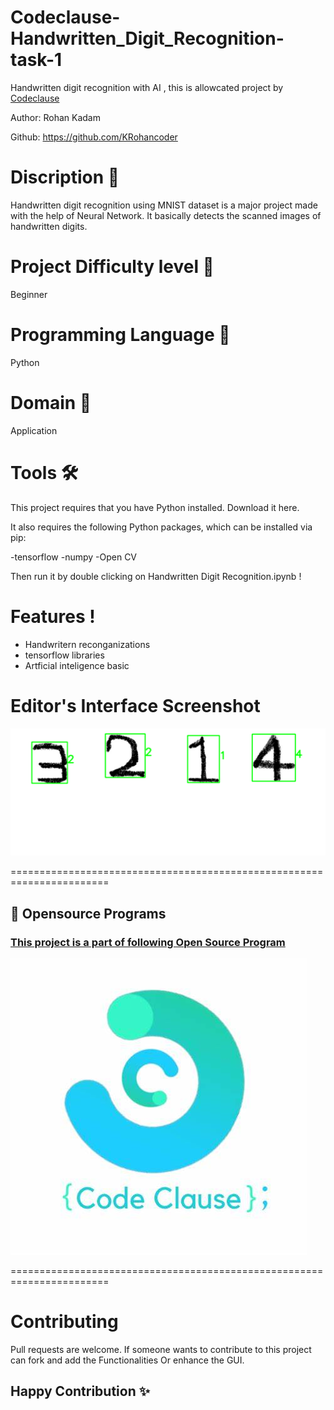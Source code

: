 # Codeclause-Handwritten_Digit_Recognition-task-1

Handwritten digit recognition with AI , this is allowcated project by [Codeclause](https://codeclause.com/) 

Author: Rohan Kadam

Github: https://github.com/KRohancoder

# Discription 📀
Handwritten digit recognition using MNIST dataset is a major project made with the help of Neural Network. It basically detects the scanned images of handwritten digits. 

# Project Difficulty level 🥇
Beginner

# Programming Language 🐍
Python

# Domain 🏥
Application

# Tools 🛠
This project requires that you have Python installed. Download it here.

It also requires the following Python packages, which can be installed via pip:

-tensorflow
-numpy
-Open CV


Then run it by double clicking on Handwritten Digit Recognition.ipynb !


# Features !

- Handwritern reconganizations
- tensorflow libraries 
- Artficial inteligence basic

# Editor's Interface Screenshot

![Screenshot](Screenshot_2023-11-27_231034.png)

=======================================================================

## 📌 Opensource Programs

### [This project is a part of following Open Source Program](https://codeclause.com/)

![Screenshot](cc.jpg)


=======================================================================

# Contributing
Pull requests are welcome. If someone wants to contribute to this project can fork and add the Functionalities Or enhance the GUI.

## Happy Contribution ✨
